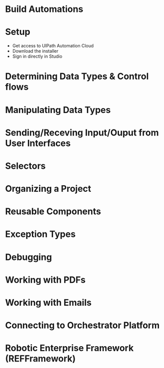 # Build Automations

# Setup 
* Get access to UIPath Automation Cloud
* Download the installer
* Sign in directly in Studio

# Determining Data Types & Control flows

# Manipulating Data Types

# Sending/Receving Input/Ouput from User Interfaces

# Selectors

# Organizing a Project

# Reusable Components

# Exception Types

# Debugging

# Working with PDFs

# Working with Emails

# Connecting to Orchestrator Platform

# Robotic Enterprise Framework (REFFramework)

